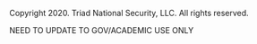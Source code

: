 Copyright 2020. Triad National Security, LLC. All rights reserved.

NEED TO UPDATE TO GOV/ACADEMIC USE ONLY
